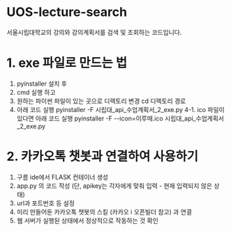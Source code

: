 # UOS-lecture-search
서울시립대학교의 강의와 강의계획서를 검색 및 조회하는 코드입니다.

# 1. exe 파일로 만드는 법
1. pyinstaller 설치 후
2. cmd 실행 하고
3. 원하는 파이썬 파일이 있는 곳으로 디렉토리 변경
cd 디렉토리 경로
4. 아래 코드 실행
pyinstaller -F 시립대_api_수업계획서_2_exe.py
4-1. ico 파일이 있다면 아래 코드 실행
pyinstaller -F --icon=이루매.ico 시립대_api_수업계획서_2_exe.py

# 2. 카카오톡 챗봇과 연결하여 사용하기
1. 구름 ide에서 FLASK 컨테이너 생성
2. app.py 의 코드 작성 (단, apikey는 각자에게 맞춰 입력 - 현재 입력되지 않은 상태)
3. url과 포트번호 등 설정
4. 미리 만들어둔 카카오톡 챗봇의 스킬 (카카오 i 오픈빌더 참고) 과 연결
5. 웹 서버가 실행된 상태에서 정상적으로 작동하는 것 확인
